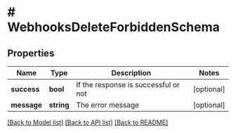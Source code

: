 # # WebhooksDeleteForbiddenSchema

## Properties

Name | Type | Description | Notes
------------ | ------------- | ------------- | -------------
**success** | **bool** | If the response is successful or not | [optional]
**message** | **string** | The error message | [optional]

[[Back to Model list]](../README.md#documentation-for-models) [[Back to API list]](../README.md#documentation-for-api-endpoints) [[Back to README]](../README.md)

